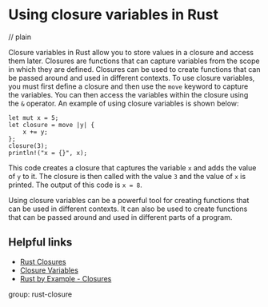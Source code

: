 # Using closure variables in Rust
// plain

Closure variables in Rust allow you to store values in a closure and access them later. Closures are functions that can capture variables from the scope in which they are defined. Closures can be used to create functions that can be passed around and used in different contexts. To use closure variables, you must first define a closure and then use the `move` keyword to capture the variables. You can then access the variables within the closure using the `&` operator. An example of using closure variables is shown below:
```
let mut x = 5;
let closure = move |y| {
    x += y;
};
closure(3);
println!("x = {}", x);
```
This code creates a closure that captures the variable `x` and adds the value of `y` to it. The closure is then called with the value `3` and the value of `x` is printed. The output of this code is `x = 8`.

Using closure variables can be a powerful tool for creating functions that can be used in different contexts. It can also be used to create functions that can be passed around and used in different parts of a program.

## Helpful links
- [Rust Closures](https://doc.rust-lang.org/book/ch13-01-closures.html)
- [Closure Variables](https://doc.rust-lang.org/book/ch13-02-closures-and-capturing.html)
- [Rust by Example - Closures](https://doc.rust-lang.org/rust-by-example/fn/closures.html)

group: rust-closure